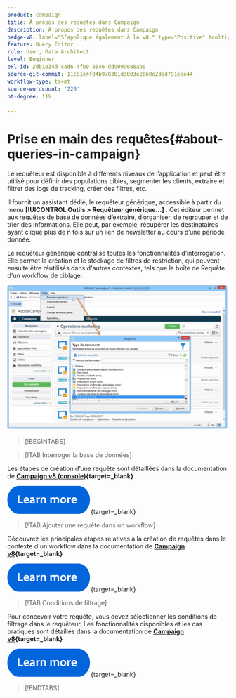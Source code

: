 ```yaml
---
product: campaign
title: À propos des requêtes dans Campaign
description: À propos des requêtes dans Campaign
badge-v8: label="S’applique également à la v8." type="Positive" tooltip="S’applique également à Campaign v8."
feature: Query Editor
role: User, Data Architect
level: Beginner
exl-id: 2db1034d-cad6-4fb0-8646-dd9099080ab0
source-git-commit: 11c81e4f04b978381d3803e2b60e23ed791eee44
workflow-type: tm+mt
source-wordcount: '220'
ht-degree: 11%

---
```


# Prise en main des requêtes{#about-queries-in-campaign}

Le requêteur est disponible à différents niveaux de l’application et peut être utilisé pour définir des populations cibles, segmenter les clients, extraire et filtrer des logs de tracking, créer des filtres, etc.

Il fournit un assistant dédié, le requêteur générique, accessible à partir du menu **[!UICONTROL Outils > Requêteur générique...]** . Cet éditeur permet aux requêtes de base de données d’extraire, d’organiser, de regrouper et de trier des informations. Elle peut, par exemple, récupérer les destinataires ayant cliqué plus de n fois sur un lien de newsletter au cours d’une période donnée.

Le requêteur générique centralise toutes les fonctionnalités d’interrogation. Elle permet la création et le stockage de filtres de restriction, qui peuvent ensuite être réutilisés dans d&#39;autres contextes, tels que la boîte de Requête d&#39;un workflow de ciblage.

![Accédez au requêteur et sélectionnez une table](assets/query_editor_nveau_21.png)


>[!BEGINTABS]

>[!TAB Interroger la base de données]

Les étapes de création d’une requête sont détaillées dans la documentation de **[Campaign v8 (console)](https://experienceleague.adobe.com/fr/docs/campaign/campaign-v8/data/query/query-editor){target=_blank}**


[![Image](../../assets/do-not-localize/learn-more-button.svg)](https://experienceleague.adobe.com/fr/docs/campaign/campaign-v8/data/query/query-editor){target=_blank}


>[!TAB Ajouter une requête dans un workflow]

Découvrez les principales étapes relatives à la création de requêtes dans le contexte d&#39;un workflow dans la documentation de **[Campaign v8](https://experienceleague.adobe.com/fr/docs/campaign/automation/workflows/wf-activities/targeting-activities/query){target=_blank}**

[![Image](../../assets/do-not-localize/learn-more-button.svg)](https://experienceleague.adobe.com/fr/docs/campaign/automation/workflows/wf-activities/targeting-activities/query){target=_blank}

>[!TAB Conditions de filtrage]

Pour concevoir votre requête, vous devez sélectionner les conditions de filtrage dans le requêteur. Les fonctionnalités disponibles et les cas pratiques sont détaillés dans la documentation de **[Campaign v8](https://experienceleague.adobe.com/fr/docs/campaign/campaign-v8/data/query/filter-conditions){target=_blank}**

[![Image](../../assets/do-not-localize/learn-more-button.svg)](https://experienceleague.adobe.com/fr/docs/campaign/campaign-v8/data/query/filter-conditions){target=_blank}

>[!ENDTABS]

